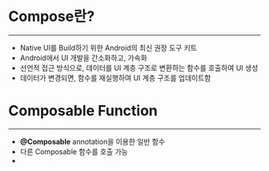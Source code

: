 # Compose란?
---
- Native UI를 Build하기 위한 Android의 최신 권장 도구 키트
- Android에서 UI 개발을 간소화하고, 가속화
- 선언적 접근 방식으로, 데이터를 UI 계층 구조로 변환하는 함수를 호출하여 UI 생성
- 데이터가 변경되면, 함수를 재실행하여 UI 계층 구조를 업데이트함

# Composable Function
---
- **@Composable** annotation을 이용한 일반 함수
- 다른 Composable 함수를 호출 가능
- 

